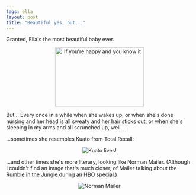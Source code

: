 ```yaml
---
tags: ella
layout: post
title: "Beautiful yes, but..."
---
```




<p>Granted, Ella's the most beautiful baby ever. </p>

<p align="center">
<a href="http://www.flickr.com/photos/cwinters/1387244583/"><img src="http://farm2.static.flickr.com/1098/1387244583_ecc97b7d41_m.jpg" width="240" height="160" alt="If you're happy and you know it" /></a>
</p>

<p>But... Every once in a while when she
wakes up, or when she's done nursing and her head is all sweaty and her hair sticks out, or
when she's sleeping in my arms and all scrunched up, well...</p>

<p>...sometimes she resembles Kuato from Total Recall:</p>

<p align="center">
<img src="http://www.cwinters.com/images/blog/kuato.jpg" 
     alt="Kuato lives!" />
</p>

<p>...and other times she's more literary, looking like Norman Mailer.
(Although I couldn't find an image that's much closer, of Mailer
talking about the 
<a href="http://en.wikipedia.org/wiki/Rumble_in_the_Jungle">Rumble in the
Jungle</a> during an HBO special.)</p>

<p align="center">
<img src="http://www.cwinters.com/images/blog/norman_mailer.jpg"
     alt="Norman Mailer" />
</p>



